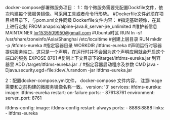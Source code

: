 docker-compose部署微服务项目：
1：每个微服务需要先配置Dockfile文件，依次构建每个微服务镜像。可采用工具或者命令行形势。
#Dockerfile文件必须在项目根目录下，与pom.xml文件同级
Dockerfile文件内容：
#指定基础镜像，在其上进行定制
FROM anapsix/alpine-java:8_server-jre_unlimited
#维护者信息
MAINTAINER lxr1535509950@gmail.com
#Ubuntu时区
RUN ln -sf /usr/share/zoneinfo/Asia/Shanghai /etc/localtime
#创建上层目录
RUN mkdir -p /itfdms-eureka
#指定容器目录
WORKDIR /itfdms-eureka
#声明运行时容器提供服务端口，这只是一个声明，在运行时并不会因为这个声明应用就会开启这个端口的服务
EXPOSE 8761
#复制上下文目录下的target/itfdms-eureka.jar 到容器里
ADD /target/itfdms-eureka.jar ./
#指定容器启动程序及参数
CMD java -Djava.security.egd=file:/dev/./urandom -jar itfdms-eureka.jar

2：配置docker-compose.yml文件，
docker-compose 文件内容，
注意image需要和之前构建的微服务镜像名称一致。
version: '3'
services:
  itfdms-eureka:
    image: itfdms-eureka
    restart: on-failure
    ports:
      - 8761:8761
    environment:
      server_port: 8761

  itfdms-config:
    image: itfdms-config
    restart: always
    ports:
      - 8888:8888
    links:
      - itfdms-eureka